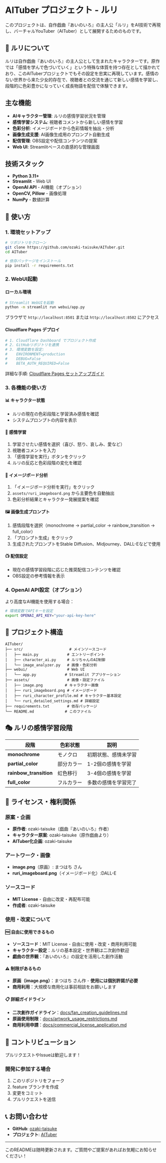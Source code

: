 # AITuber プロジェクト - ルリ

このプロジェクトは、自作戯曲『あいのいろ』の主人公「ルリ」をAI技術で再現し、バーチャルYouTuber（AITuber）として展開するためのものです。

## 🌈 ルリについて

ルリは自作戯曲『あいのいろ』の主人公として生まれたキャラクターです。原作では「感情を学んで色づいていく」という特殊な体質を持つ存在として描かれており、このAITuberプロジェクトでもその設定を忠実に再現しています。感情のない世界から来た少女的存在で、視聴者との交流を通じて新しい感情を学習し、段階的に色彩豊かになっていく成長物語を配信で体験できます。

## 主な機能

- **AIキャラクター管理**: ルリの感情学習状況を管理
- **感情学習システム**: 視聴者コメントから新しい感情を学習
- **色彩分析**: イメージボードから色彩情報を抽出・分析
- **画像生成支援**: AI画像生成用のプロンプト自動生成
- **配信管理**: OBS設定や配信コンテンツの提案
- **Web UI**: Streamlitベースの直感的な管理画面

## 技術スタック

- **Python 3.11+**
- **Streamlit** - Web UI
- **OpenAI API** - AI機能（オプション）
- **OpenCV, Pillow** - 画像処理
- **NumPy** - 数値計算

## 🚀 使い方

### 1. 環境セットアップ

```bash
# リポジトリをクローン
git clone https://github.com/ozaki-taisuke/AITuber.git
cd AITuber

# 依存パッケージをインストール
pip install -r requirements.txt
```

### 2. WebUI起動

#### ローカル環境
```bash
# Streamlit WebUIを起動
python -m streamlit run webui/app.py
```

ブラウザで `http://localhost:8501` または `http://localhost:8502` にアクセス

#### Cloudflare Pages デプロイ
```bash
# 1. Cloudflare Dashboard でプロジェクト作成
# 2. GitHubリポジトリを連携
# 3. 環境変数を設定:
#    ENVIRONMENT=production
#    DEBUG=False
#    BETA_AUTH_REQUIRED=False
```

詳細な手順: [Cloudflare Pages セットアップガイド](docs/cloudflare_pages_setup.md)

### 3. 各機能の使い方

#### 📊 キャラクター状態
- ルリの現在の色彩段階と学習済み感情を確認
- システムプロンプトの内容を表示

#### 💭 感情学習
1. 学習させたい感情を選択（喜び、怒り、哀しみ、愛など）
2. 視聴者コメントを入力
3. 「感情学習を実行」ボタンをクリック
4. ルリの反応と色彩段階の変化を確認

#### 🎨 イメージボード分析
1. 「イメージボード分析を実行」をクリック
2. `assets/ruri_imageboard.png` から主要色を自動抽出
3. 色彩分析結果とキャラクター発展提案を確認

#### 🖼️ 画像生成プロンプト
1. 感情段階を選択（monochrome → partial_color → rainbow_transition → full_color）
2. 「プロンプト生成」をクリック
3. 生成されたプロンプトをStable Diffusion、Midjourney、DALL-Eなどで使用

#### 📺 配信設定
- 現在の感情学習段階に応じた推奨配信コンテンツを確認
- OBS設定の参考情報を表示

### 4. OpenAI API設定（オプション）

より高度なAI機能を使用する場合：

```bash
# 環境変数でAPIキーを設定
export OPENAI_API_KEY="your-api-key-here"
```

## 📁 プロジェクト構造

```
AITuber/
├── src/                     # メインソースコード
│   ├── main.py             # エントリーポイント
│   ├── character_ai.py     # ルリちゃんのAI制御
│   └── image_analyzer.py   # 画像・色彩分析
├── webui/                  # Web UI
│   └── app.py             # Streamlit アプリケーション
├── assets/                 # 画像・設定ファイル
│   ├── image.png          # キャラクター画像
│   ├── ruri_imageboard.png # イメージボード
│   ├── ruri_character_profile.md # キャラクター基本設定
│   └── ruri_detailed_settings.md # 詳細設定
├── requirements.txt        # 依存パッケージ
└── README.md              # このファイル
```

## 🎭 ルリの感情学習段階

| 段階 | 色彩状態 | 説明 |
|------|----------|------|
| **monochrome** | モノクロ | 初期状態、感情未学習 |
| **partial_color** | 部分カラー | 1-2個の感情を学習 |
| **rainbow_transition** | 虹色移行 | 3-4個の感情を学習 |
| **full_color** | フルカラー | 多数の感情を学習完了 |

## 📝 ライセンス・権利関係

### 原案・企画
- **原作者**: ozaki-taisuke（戯曲『あいのいろ』作者）
- **キャラクター原案**: ozaki-taisuke（原作戯曲より）
- **AITuber化企画**: ozaki-taisuke

### アートワーク・画像
- **image.png**（原画）: まつはち さん
- **ruri_imageboard.png**（イメージボード化）:DALL-E 

### ソースコード
- **MIT License** - 自由に改変・再配布可能
- **作成者**: ozaki-taisuke

### 使用・改変について

#### 🆓 自由に使用できるもの
- **ソースコード**：MIT License - 自由に使用・改変・商用利用可能
- **キャラクター設定**：ルリの基本設定・世界観は二次創作歓迎
- **戯曲の世界観**：『あいのいろ』の設定を活用した創作活動

#### ⚠️ 制限があるもの
- **原画（image.png）**：まつはち さん作 - **使用には個別許諾が必要**
- **商用利用**：大規模な商用化は事前相談をお願いします

#### 📋 詳細ガイドライン
- **二次創作ガイドライン**：[docs/fan_creation_guidelines.md](docs/fan_creation_guidelines.md)
- **原画使用制限**：[docs/artwork_usage_restrictions.md](docs/artwork_usage_restrictions.md)
- **商用利用申請**：[docs/commercial_license_application.md](docs/commercial_license_application.md)

## 🤝 コントリビューション

プルリクエストやIssueは歓迎します！

### 開発に参加する場合

1. このリポジトリをフォーク
2. feature ブランチを作成
3. 変更をコミット
4. プルリクエストを送信

## 📞 お問い合わせ

- **GitHub**: [ozaki-taisuke](https://github.com/ozaki-taisuke)
- **プロジェクト**: [AITuber](https://github.com/ozaki-taisuke/AITuber)

---

このREADMEは随時更新されます。ご質問やご提案があればお気軽にお知らせください！
